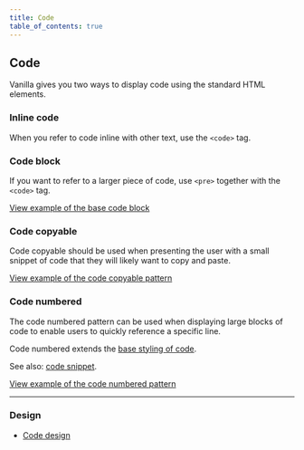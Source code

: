 ```yaml
---
title: Code
table_of_contents: true
---
```


## Code

Vanilla gives you two ways to display code using the standard HTML elements.

### Inline code

When you refer to code inline with other text, use the <code>&lt;code&gt;</code> tag.

### Code block

If you want to refer to a larger piece of code, use <code>&lt;pre&gt;</code> together with the <code>&lt;code&gt;</code> tag.

<a href="https://vanilla-framework.github.io/vanilla-framework/examples/base/code/"
    class="js-example">
View example of the base code block
</a>

### Code copyable

Code copyable should be used when presenting the user with a small snippet of code that they will likely want to copy and paste.

<a href="https://vanilla-framework.github.io/vanilla-framework/examples/patterns/code-snippet/"
    class="js-example">
View example of the code copyable pattern
</a>

### Code numbered

The code numbered pattern can be used when displaying large blocks of code to enable users to quickly reference a specific line.

Code numbered extends the [base styling of code](/en/base/code).

See also: [code snippet](/en/patterns/code-snippet).

<a href="https://vanilla-framework.github.io/vanilla-framework/examples/patterns/code-numbered/"
    class="js-example">
View example of the code numbered pattern
</a>

<hr />

### Design

- [Code design](https://github.com/ubuntudesign/vanilla-design/tree/master/Code)
